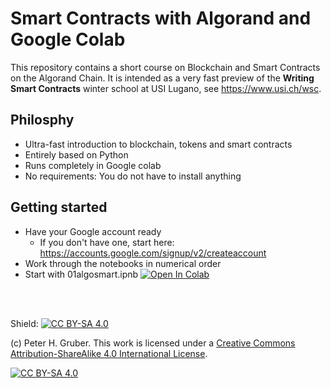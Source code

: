# Smart Contracts with Algorand and Google Colab

This repository contains a short course on Blockchain and Smart Contracts on the Algorand Chain. It is intended as a very fast preview of the **Writing Smart Contracts** winter school at USI Lugano, see https://www.usi.ch/wsc.

## Philosphy
* Ultra-fast introduction to blockchain, tokens and smart contracts
* Entirely based on Python
* Runs completely in Google colab
* No requirements: You do not have to install anything

## Getting started
* Have your Google account ready
  * If you don't have one, start here: https://accounts.google.com/signup/v2/createaccount  
* Work through the notebooks in numerical order
* Start with 01algosmart.ipnb <a target="_blank" href="https://colab.research.google.com/github/peterhgruber/algosmartcolab/blob/main/01algosmart.ipynb">
  <img src="https://colab.research.google.com/assets/colab-badge.svg" alt="Open In Colab"/>
</a>

<br><br>


Shield: [![CC BY-SA 4.0][cc-by-sa-shield]][cc-by-sa]

(c) Peter H. Gruber. This work is licensed under a
[Creative Commons Attribution-ShareAlike 4.0 International License][cc-by-sa].

[![CC BY-SA 4.0][cc-by-sa-image]][cc-by-sa]

[cc-by-sa]: http://creativecommons.org/licenses/by-sa/4.0/
[cc-by-sa-image]: https://licensebuttons.net/l/by-sa/4.0/88x31.png
[cc-by-sa-shield]: https://img.shields.io/badge/License-CC%20BY--SA%204.0-lightgrey.svg
